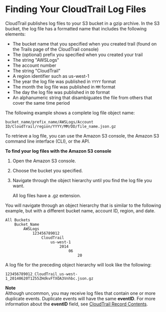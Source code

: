 # Finding Your CloudTrail Log Files<a name="cloudtrail-find-log-files"></a>

CloudTrail publishes log files to your S3 bucket in a gzip archive\. In the S3 bucket, the log file has a formatted name that includes the following elements: 
+ The bucket name that you specified when you created trail \(found on the Trails page of the CloudTrail console\)
+ The \(optional\) prefix you specified when you created your trail
+ The string "AWSLogs"
+ The account number
+ The string "CloudTrail"
+ A region identifier such as us\-west\-1
+ The year the log file was published in `YYYY` format
+ The month the log file was published in `MM` format
+ The day the log file was published in `DD` format
+ An alphanumeric string that disambiguates the file from others that cover the same time period 

The following example shows a complete log file object name:

```
bucket_name/prefix_name/AWSLogs/Account ID/CloudTrail/region/YYYY/MM/DD/file_name.json.gz
```

To retrieve a log file, you can use the Amazon S3 console, the Amazon S3 command line interface \(CLI\), or the API\. 

**To find your log files with the Amazon S3 console**

1. Open the Amazon S3 console\.

1. Choose the bucket you specified\.

1. Navigate through the object hierarchy until you find the log file you want\.

   All log files have a \.gz extension\.

You will navigate through an object hierarchy that is similar to the following example, but with a different bucket name, account ID, region, and date\. 

```
All Buckets
    Bucket_Name
        AWSLogs
            123456789012
                CloudTrail
                    us-west-1
                        2014
                            06
                                20
```

 A log file for the preceding object hierarchy will look like the following: 

```
123456789012_CloudTrail_us-west-1_20140620T1255ZHdkvFTXOA3Vnhbc.json.gz
```

**Note**  
Although uncommon, you may receive log files that contain one or more duplicate events\. Duplicate events will have the same **eventID**\. For more information about the **eventID** field, see [CloudTrail Record Contents](cloudtrail-event-reference-record-contents.md)\.